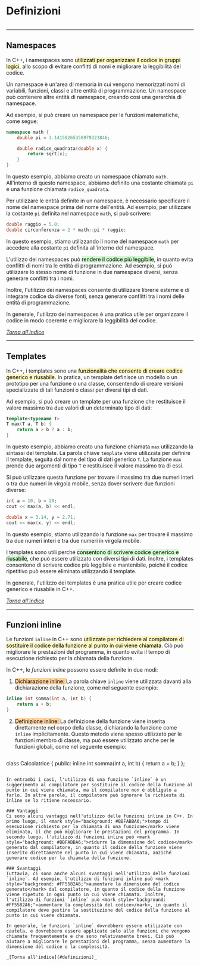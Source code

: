 # Definizioni
```toc
```
---

## Namespaces
In C++, i namespaces sono <mark style="background: #FFF3A3A6;">utilizzati per organizzare il codice in gruppi logici</mark>, allo scopo di evitare conflitti di nomi e migliorare la leggibilità del codice.

Un namespace è un'area di memoria in cui vengono memorizzati nomi di variabili, funzioni, classi e altre entità di programmazione. Un namespace può contenere altre entità di namespace, creando così una gerarchia di namespace.

Ad esempio, si può creare un namespace per le funzioni matematiche, come segue:
```cpp
namespace math {
    double pi = 3.14159265358979323846;

    double radice_quadrata(double x) {
        return sqrt(x);
    }
}
```

In questo esempio, abbiamo creato un namespace chiamato `math`. All'interno di questo namespace, abbiamo definito una costante chiamata `pi` e una funzione chiamata `radice_quadrata`.

Per utilizzare le entità definite in un namespace, è necessario specificare il nome del namespace prima del nome dell'entità. Ad esempio, per utilizzare la costante `pi` definita nel namespace `math`, si può scrivere:
```cpp
double raggio = 5.0;
double circonferenza = 2 * math::pi * raggio;
```

In questo esempio, stiamo utilizzando il nome del namespace `math` per accedere alla costante `pi` definita all'interno del namespace.

L'utilizzo dei namespaces può <mark style="background: #BBFABBA6;">rendere il codice più leggibile</mark>, in quanto evita conflitti di nomi tra le entità di programmazione. Ad esempio, si può utilizzare lo stesso nome di funzione in due namespace diversi, senza generare conflitti tra i nomi.

Inoltre, l'utilizzo dei namespaces consente di utilizzare librerie esterne e di integrare codice da diverse fonti, senza generare conflitti tra i nomi delle entità di programmazione.

In generale, l'utilizzo dei namespaces è una pratica utile per organizzare il codice in modo coerente e migliorare la leggibilità del codice.

_[Torna all'indice](#definizioni)_

---

## Templates
In C++, i templates sono una <mark style="background: #FFF3A3A6;">funzionalità che consente di creare codice generico e riusabile</mark>. In pratica, un template definisce un modello o un prototipo per una funzione o una classe, consentendo di creare versioni specializzate di tali funzioni o classi per diversi tipi di dati.

Ad esempio, si può creare un template per una funzione che restituisce il valore massimo tra due valori di un determinato tipo di dati:
```cpp
template<typename T>
T max(T a, T b) {
    return a > b ? a : b;
}
```

In questo esempio, abbiamo creato una funzione chiamata `max` utilizzando la sintassi del template. La parola chiave `template` viene utilizzata per definire il template, seguita dal nome del tipo di dati generico `T`. La funzione `max` prende due argomenti di tipo `T` e restituisce il valore massimo tra di essi.

Si può utilizzare questa funzione per trovare il massimo tra due numeri interi o tra due numeri in virgola mobile, senza dover scrivere due funzioni diverse:
```cpp
int a = 10, b = 20;
cout << max(a, b) << endl;

double x = 3.14, y = 2.71;
cout << max(x, y) << endl;
```

In questo esempio, stiamo utilizzando la funzione `max` per trovare il massimo tra due numeri interi e tra due numeri in virgola mobile.

I templates sono utili perché <mark style="background: #BBFABBA6;">consentono di scrivere codice generico e riusabile</mark>, che può essere utilizzato con diversi tipi di dati. Inoltre, i templates consentono di scrivere codice più leggibile e mantenibile, poiché il codice ripetitivo può essere eliminato utilizzando il template.

In generale, l'utilizzo dei templates è una pratica utile per creare codice generico e riusabile in C++.

_[Torna all'indice](#definizioni)_

---

## Funzioni inline
Le funzioni `inline` in C++ sono <mark style="background: #FFF3A3A6;">utilizzate per richiedere al compilatore di sostituire il codice della funzione al punto in cui viene chiamata</mark>. Ciò può migliorare le prestazioni del programma, in quanto evita il tempo di esecuzione richiesto per la chiamata della funzione.

In C++, le *funzioni inline* possono essere definite in due modi:
1. <mark style="background: #FFB86CA6;">Dichiarazione inline: </mark>
	La parola chiave `inline` viene utilizzata davanti alla dichiarazione della funzione, come nel seguente esempio:
```cpp
inline int somma(int a, int b) {
    return a + b;
}
```
2. <mark style="background: #FFB86CA6;">Definizione inline: </mark>
	La definizione della funzione viene inserita direttamente nel corpo della classe, dichiarando la funzione come `inline` implicitamente. Questo metodo viene spesso utilizzato per le funzioni membro di classe, ma può essere utilizzato anche per le funzioni globali, come nel seguente esempio:
	```cpp
class Calcolatrice {
	public:
	    inline int somma(int a, int b) {
	        return a + b;
	    }
};
```

In entrambi i casi, l'utilizzo di una funzione `inline` è un suggerimento al compilatore per sostituire il codice della funzione al punto in cui viene chiamata, ma il compilatore non è obbligato a farlo. In altre parole, il compilatore può ignorare la richiesta di inline se lo ritiene necessario.

### Vantaggi
Ci sono alcuni vantaggi nell'utilizzo delle funzioni inline in C++. In primo luogo, il <mark style="background: #BBFABBA6;">tempo di esecuzione richiesto per la chiamata di una funzione</mark> viene eliminato, il che può migliorare le prestazioni del programma. In secondo luogo, l'utilizzo di funzioni inline può <mark style="background: #BBFABBA6;">ridurre la dimensione del codice</mark> generato dal compilatore, in quanto il codice della funzione viene inserito direttamente nel punto in cui viene chiamata, anziché generare codice per la chiamata della funzione.

### Svantaggi
Tuttavia, ci sono anche alcuni svantaggi nell'utilizzo delle funzioni `inline`. Ad esempio, l'utilizzo di funzioni inline può <mark style="background: #FF5582A6;">aumentare la dimensione del codice generato</mark> dal compilatore, in quanto il codice della funzione viene ripetuto in ogni punto in cui viene chiamata. Inoltre, l'utilizzo di funzioni `inline` può <mark style="background: #FF5582A6;">aumentare la complessità del codice</mark>, in quanto il compilatore deve gestire la sostituzione del codice della funzione al punto in cui viene chiamata.

In generale, le funzioni `inline` dovrebbero essere utilizzate con cautela, e dovrebbero essere applicate solo alle funzioni che vengono chiamate frequentemente e che sono relativamente brevi. Ciò può aiutare a migliorare le prestazioni del programma, senza aumentare la dimensione del codice o la complessità.

_[Torna all'indice](#definizioni)_
